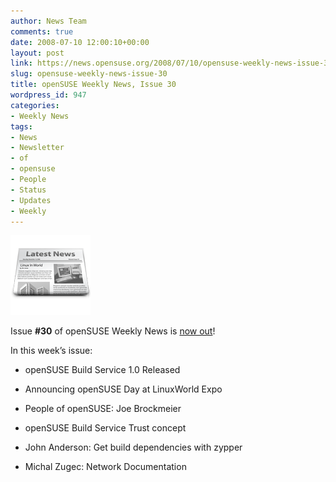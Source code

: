 ```yaml
---
author: News Team
comments: true
date: 2008-07-10 12:00:10+00:00
layout: post
link: https://news.opensuse.org/2008/07/10/opensuse-weekly-news-issue-30/
slug: opensuse-weekly-news-issue-30
title: openSUSE Weekly News, Issue 30
wordpress_id: 947
categories:
- Weekly News
tags:
- News
- Newsletter
- of
- opensuse
- People
- Status
- Updates
- Weekly
---
```


![news](/wp-content/uploads/2007/11/knewsticker.png)

Issue **#30** of openSUSE Weekly News is [now out](http://en.opensuse.org/OpenSUSE_Weekly_News/30)!

In this week’s issue:



	
  * openSUSE Build Service 1.0 Released

	
  * Announcing openSUSE Day at LinuxWorld Expo 

	
  * People of openSUSE: Joe Brockmeier 

	
  * openSUSE Build Service Trust concept 

	
  * John Anderson: Get build dependencies with zypper 

	
  * Michal Zugec: Network Documentation 


